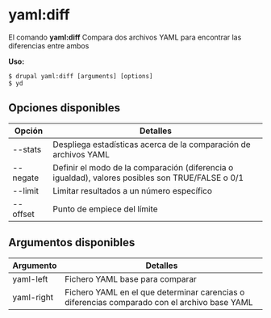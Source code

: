 # yaml:diff
El comando **yaml:diff** Compara dos archivos YAML para encontrar las diferencias entre ambos

**Uso:**
```
$ drupal yaml:diff [arguments] [options] 
$ yd  
```

## Opciones disponibles
Opción | Detalles
-------|-------------
--stats | Despliega estadísticas acerca de la comparación de archivos YAML
--negate | Definir el modo de la comparación (diferencia o igualdad), valores posibles son TRUE/FALSE o 0/1
--limit | Limitar resultados a un número específico
--offset | Punto de empiece del límite

## Argumentos disponibles
Argumento | Detalles
---------|-------------
yaml-left | Fichero YAML base para comparar
yaml-right | Fichero YAML en el que determinar carencias o diferencias comparado con el archivo base YAML
